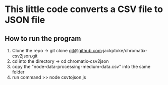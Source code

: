 # This little code converts a CSV file to JSON file

## How to run the program

1. Clone the repo -> git clone git@github.com:jackptoke/chromatix-csv2json.git
2. cd into the directory -> cd chromatix-csv2json
3. copy the "node-data-processing-medium-data.csv" into the same folder
3. run command >> node csvtojson.js